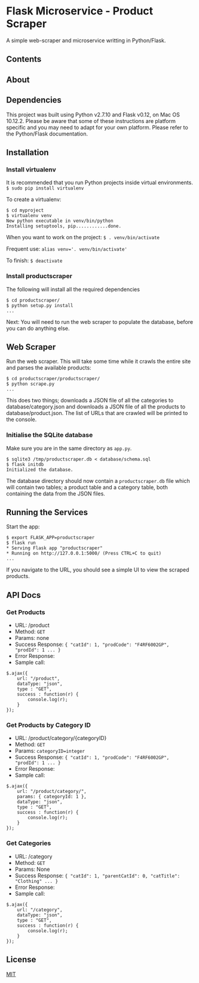 # Flask Microservice - Product Scraper
A simple web-scraper and microservice writting in Python/Flask.

## Contents

## About

## Dependencies
This project was built using Python v2.7.10 and Flask v0.12, on Mac OS 10.12.2.
Please be aware that some of these instructions are platform specific and you
may need to adapt for your own platform. Please refer to the Python/Flask
documentation.

## Installation
### Install virtualenv
It is recommended that you run Python projects inside virtual environments.
`$ sudo pip install virtualenv`

To create a virtualenv:
```
$ cd myproject
$ virtualenv venv
New python executable in venv/bin/python
Installing setuptools, pip............done.
```

When you want to work on the project:
`$ . venv/bin/activate`

Frequent use:
`alias venv='. venv/bin/activate'`

To finish:
`$ deactivate`

### Install productscraper
The following will install all the required dependencies
```
$ cd productscraper/
$ python setup.py install
...
```
Next: You will need to run the web scraper to populate the database,
before you can do anything else.

## Web Scraper
Run the web scraper. This will take some time while it crawls the entire site and
parses the available products:
```
$ cd productscraper/productscraper/
$ python scrape.py
...
```
This does two things; downloads a JSON file of all the categories to database/category.json
and downloads a JSON file of all the products to database/product.json.
The list of URLs that are crawled will be printed to the console.

### Initialise the SQLite database
Make sure you are in the same directory as `app.py`.
```
$ sqlite3 /tmp/productscraper.db < database/schema.sql
$ flask initdb
Initialized the database.
```
The database directory should now contain a `productscraper.db` file which will contain
two tables; a product table and a category table, both containing the data from
the JSON files.

## Running the Services
Start the app:
```
$ export FLASK_APP=productscraper
$ flask run
* Serving Flask app "productscraper"
* Running on http://127.0.0.1:5000/ (Press CTRL+C to quit)
...
```
If you navigate to the URL, you should see a simple UI to view the scraped products.

## API Docs
### Get Products
* URL: /product
* Method: `GET`
* Params: none
* Success Response: `{ "catId": 1, "prodCode": "F4RF6002GP", "prodId": 1 ... }`
* Error Response:
* Sample call:
```
$.ajax({
	url: "/product",
	dataType: "json",
	type : "GET",
	success : function(r) {
		console.log(r);
	}
});
```

### Get Products by Category ID
* URL: /product/category/{categoryID}
* Method: `GET`
* Params: `categoryID=integer`
* Success Response: `{ "catId": 1, "prodCode": "F4RF6002GP", "prodId": 1 ... }`
* Error Response:
* Sample call:
```
$.ajax({
	url: "/product/category/",
	params: { categoryId: 1 },
	dataType: "json",
	type : "GET",
	success : function(r) {
		console.log(r);
	}
});
```

### Get Categories
* URL: /category
* Method: `GET`
* Params: None
* Success Response: `{ "catId": 1, "parentCatId": 0, "catTitle": "Clothing" ... }`
* Error Response:
* Sample call:
```
$.ajax({
	url: "/category",
	dataType: "json",
	type : "GET",
	success : function(r) {
		console.log(r);
	}
});
```

## License
[MIT](http://link.com)
